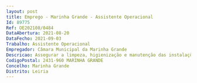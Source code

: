 ```yaml
--- 
layout: post
title: Emprego - Marinha Grande - Assistente Operacional
Id: 89775
Ref: OE202108/0484
DataAbertura: 2021-08-20
DataFecho: 2021-09-03
Trabalho: Assistente Operacional
Empregador: Câmara Municipal da Marinha Grande
Descricao: Assegurar a limpeza, higienização e manutenção das instalações e equipamentos municipais  auxiliar nas operações de cargas e descargas  garantir as tarefas de arrumação.
CodigoPostal: 2431-960 MARINHA GRANDE
Concelho: Marinha Grande
Distrito: Leiria
--- 
```

